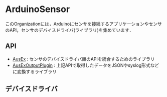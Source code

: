 # ArduinoSensor

このOrganizationには，Arduinoにセンサを接続するアプリケーションやセンサのAPI，センサのデバイスドライバ(ライブラリ)を集めています．


## API

- [AusEx](https://github.com/ArduinoSensor/AusEx) : センサのデバイスドライバ類のAPIを統合するためのライブラリ
- [AusExOutputPlugin](https://github.com/ArduinoSensor/AusExOutputPlugin) : 上記APIで取得したデータをJSONやsyslog形式などに変換するライブラリ


## デバイスドライバ
